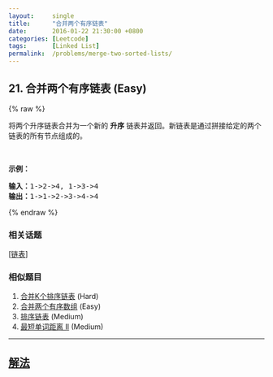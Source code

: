 ```yaml
---
layout:     single
title:      "合并两个有序链表"
date:       2016-01-22 21:30:00 +0800
categories: [Leetcode]
tags:       [Linked List]
permalink:  /problems/merge-two-sorted-lists/
---
```


## 21. 合并两个有序链表 (Easy)

{% raw %}

<p>将两个升序链表合并为一个新的 <strong>升序</strong> 链表并返回。新链表是通过拼接给定的两个链表的所有节点组成的。&nbsp;</p>

<p>&nbsp;</p>

<p><strong>示例：</strong></p>

<pre><strong>输入：</strong>1-&gt;2-&gt;4, 1-&gt;3-&gt;4
<strong>输出：</strong>1-&gt;1-&gt;2-&gt;3-&gt;4-&gt;4
</pre>

{% endraw %}

### 相关话题
  [[链表](https://github.com/openset/leetcode/tree/master/tag/linked-list/README.md)]

### 相似题目
  1. [合并K个排序链表](/problems/merge-k-sorted-lists) (Hard)
  1. [合并两个有序数组](/problems/merge-sorted-array) (Easy)
  1. [排序链表](/problems/sort-list) (Medium)
  1. [最短单词距离 II](/problems/shortest-word-distance-ii) (Medium)

---

## [解法](https://github.com/openset/leetcode/tree/master/problems/merge-two-sorted-lists)
